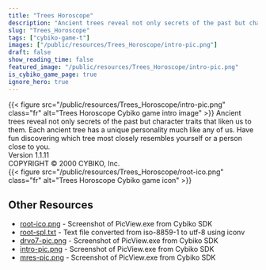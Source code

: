 ```yaml
---
title: "Trees Horoscope"
description: "Ancient trees reveal not only secrets of the past but character traits that liken us to them. Each ancient tree has a unique personality much like any of us. Have fun discovering which tree most closely resembles yourself or a person close to you. Version 1.1.11 COPYRIGHT © 20..."
slug: "Trees_Horoscope"
tags: ["cybiko-game-t"]
images: ["/public/resources/Trees_Horoscope/intro-pic.png"]
draft: false
show_reading_time: false
featured_image: "/public/resources/Trees_Horoscope/intro-pic.png"
is_cybiko_game_page: true
ignore_hero: true
---
```

{{< figure src="/public/resources/Trees_Horoscope/intro-pic.png" class="fr" alt="Trees Horoscope Cybiko game intro image" >}}
Ancient trees reveal not only secrets of the past but character traits that liken us to them. Each ancient tree has a unique personality much like any of us. Have fun discovering which tree most closely resembles yourself or a person close to you. \
Version 1.1.11 \
COPYRIGHT © 2000 CYBIKO, Inc.  \
 {{< figure src="/public/resources/Trees_Horoscope/root-ico.png" class="fr" alt="Trees Horoscope Cybiko game icon" >}}

## Other Resources
* [root-ico.png](/public/resources/Trees_Horoscope/root-ico.png) - Screenshot of PicView.exe from Cybiko SDK
* [root-spl.txt](/public/resources/Trees_Horoscope/root-spl.txt) - Text file converted from iso-8859-1 to utf-8 using iconv
* [drvo7-pic.png](/public/resources/Trees_Horoscope/drvo7-pic.png) - Screenshot of PicView.exe from Cybiko SDK
* [intro-pic.png](/public/resources/Trees_Horoscope/intro-pic.png) - Screenshot of PicView.exe from Cybiko SDK
* [mres-pic.png](/public/resources/Trees_Horoscope/mres-pic.png) - Screenshot of PicView.exe from Cybiko SDK
